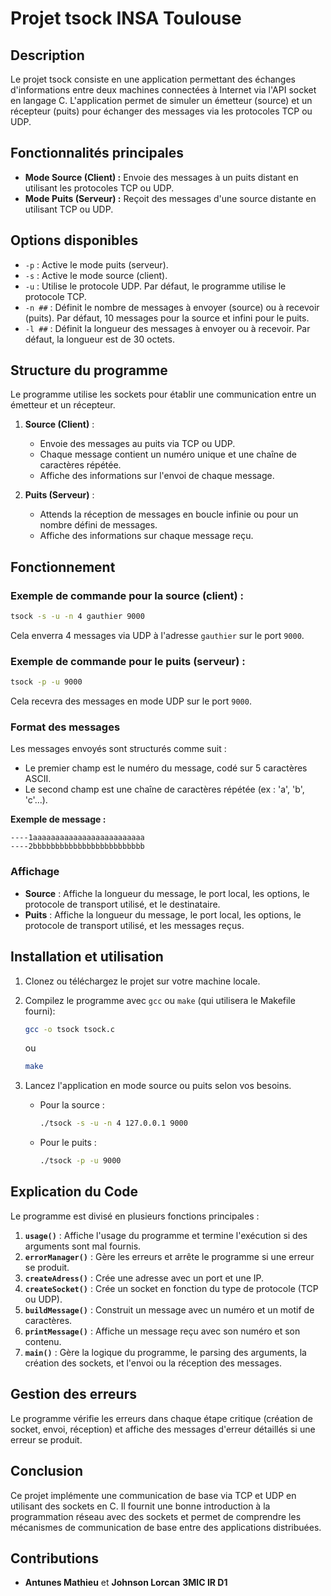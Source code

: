# Projet tsock INSA Toulouse

## Description

Le projet tsock consiste en une application permettant des échanges d'informations entre deux machines connectées à Internet via l'API socket en langage C. L'application permet de simuler un émetteur (source) et un récepteur (puits) pour échanger des messages via les protocoles TCP ou UDP.

## Fonctionnalités principales

- **Mode Source (Client) :** Envoie des messages à un puits distant en utilisant les protocoles TCP ou UDP.
- **Mode Puits (Serveur) :** Reçoit des messages d'une source distante en utilisant TCP ou UDP.

## Options disponibles

- `-p` : Active le mode puits (serveur).
- `-s` : Active le mode source (client).
- `-u` : Utilise le protocole UDP. Par défaut, le programme utilise le protocole TCP.
- `-n ##` : Définit le nombre de messages à envoyer (source) ou à recevoir (puits). Par défaut, 10 messages pour la source et infini pour le puits.
- `-l ##` : Définit la longueur des messages à envoyer ou à recevoir. Par défaut, la longueur est de 30 octets.

## Structure du programme

Le programme utilise les sockets pour établir une communication entre un émetteur et un récepteur.

1. **Source (Client)** :
   - Envoie des messages au puits via TCP ou UDP.
   - Chaque message contient un numéro unique et une chaîne de caractères répétée.
   - Affiche des informations sur l'envoi de chaque message.

2. **Puits (Serveur)** :
   - Attends la réception de messages en boucle infinie ou pour un nombre défini de messages.
   - Affiche des informations sur chaque message reçu.

## Fonctionnement

### Exemple de commande pour la source (client) :

```bash
tsock -s -u -n 4 gauthier 9000
```

Cela enverra 4 messages via UDP à l'adresse `gauthier` sur le port `9000`.

### Exemple de commande pour le puits (serveur) :

```bash
tsock -p -u 9000
```

Cela recevra des messages en mode UDP sur le port `9000`.

### Format des messages

Les messages envoyés sont structurés comme suit :

- Le premier champ est le numéro du message, codé sur 5 caractères ASCII.
- Le second champ est une chaîne de caractères répétée (ex : 'a', 'b', 'c'...).

**Exemple de message :**

```
----1aaaaaaaaaaaaaaaaaaaaaaaaa
----2bbbbbbbbbbbbbbbbbbbbbbbbb
```

### Affichage

- **Source** : Affiche la longueur du message, le port local, les options, le protocole de transport utilisé, et le destinataire.
- **Puits** : Affiche la longueur du message, le port local, les options, le protocole de transport utilisé, et les messages reçus.

## Installation et utilisation

1. Clonez ou téléchargez le projet sur votre machine locale.
2. Compilez le programme avec `gcc` ou `make` (qui utilisera le Makefile fourni):

   ```bash
   gcc -o tsock tsock.c
   ```
   ou
   ```bash
   make
   ```

3. Lancez l'application en mode source ou puits selon vos besoins.

   - Pour la source :

     ```bash
     ./tsock -s -u -n 4 127.0.0.1 9000
     ```

   - Pour le puits :

     ```bash
     ./tsock -p -u 9000
     ```

## Explication du Code

Le programme est divisé en plusieurs fonctions principales :

1. **`usage()`** : Affiche l'usage du programme et termine l'exécution si des arguments sont mal fournis.
2. **`errorManager()`** : Gère les erreurs et arrête le programme si une erreur se produit.
3. **`createAdress()`** : Crée une adresse avec un port et une IP.
4. **`createSocket()`** : Crée un socket en fonction du type de protocole (TCP ou UDP).
5. **`buildMessage()`** : Construit un message avec un numéro et un motif de caractères.
6. **`printMessage()`** : Affiche un message reçu avec son numéro et son contenu.
7. **`main()`** : Gère la logique du programme, le parsing des arguments, la création des sockets, et l'envoi ou la réception des messages.

## Gestion des erreurs

Le programme vérifie les erreurs dans chaque étape critique (création de socket, envoi, réception) et affiche des messages d'erreur détaillés si une erreur se produit.

## Conclusion

Ce projet implémente une communication de base via TCP et UDP en utilisant des sockets en C. Il fournit une bonne introduction à la programmation réseau avec des sockets et permet de comprendre les mécanismes de communication de base entre des applications distribuées.

## Contributions

- **Antunes Mathieu** et **Johnson Lorcan** **3MIC IR D1**